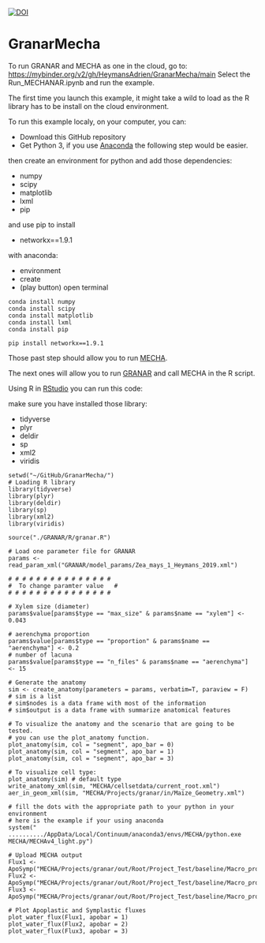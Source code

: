 [![DOI](https://zenodo.org/badge/DOI/10.5281/zenodo.4316762.svg)](https://doi.org/10.5281/zenodo.4316762)
# GranarMecha

To run GRANAR and MECHA as one in the cloud, go to: https://mybinder.org/v2/gh/HeymansAdrien/GranarMecha/main
Select the Run_MECHANAR.ipynb and run the example.

The first time you launch this example, it might take a wild to load as the R library has to be install on the cloud environment.

To run this example localy, on your computer, you can:
- Download this GitHub repository
- Get Python 3, if you use [Anaconda](https://www.anaconda.com/products/individual) the following step would be easier.

then create an environment for python and add those dependencies:
  - numpy
  - scipy
  - matplotlib
  - lxml
  - pip
  
  and use pip to install
  
  - networkx==1.9.1
  
with anaconda:
- environment
- create
- (play button)  open terminal
```
conda install numpy
conda install scipy
conda install matplotlib
conda install lxml
conda install pip

pip install networkx==1.9.1
```

Those past step should allow you to run [MECHA](https://mecharoot.github.io/).

The next ones will allow you to run [GRANAR](https://granar.github.io/) and call MECHA in the R script.

Using R in [RStudio](https://rstudio.com/products/rstudio/) you can run this code:

make sure you have installed those library:
- tidyverse
- plyr
- deldir
- sp
- xml2
- viridis

```{r}
setwd("~/GitHub/GranarMecha/")
# Loading R library
library(tidyverse)
library(plyr)
library(deldir)
library(sp)
library(xml2)
library(viridis)

source("./GRANAR/R/granar.R")

# Load one parameter file for GRANAR
params <- read_param_xml("GRANAR/model_params/Zea_mays_1_Heymans_2019.xml")

# # # # # # # # # # # # # # #
#  To change paramter value   #
# # # # # # # # # # # # # # #

# Xylem size (diameter)
params$value[params$type == "max_size" & params$name == "xylem"] <- 0.043

# aerenchyma proportion
params$value[params$type == "proportion" & params$name == "aerenchyma"] <- 0.2
# number of lacuna
params$value[params$type == "n_files" & params$name == "aerenchyma"] <- 15

# Generate the anatomy
sim <- create_anatomy(parameters = params, verbatim=T, paraview = F)
# sim is a list
# sim$nodes is a data frame with most of the information
# sim$output is a data frame with summarize anatomical features

# To visualize the anatomy and the scenario that are going to be tested.
# you can use the plot_anatomy function.
plot_anatomy(sim, col = "segment", apo_bar = 0)
plot_anatomy(sim, col = "segment", apo_bar = 1)
plot_anatomy(sim, col = "segment", apo_bar = 3)

# To visualize cell type:
plot_anatomy(sim) # default type
write_anatomy_xml(sim, "MECHA/cellsetdata/current_root.xml")
aer_in_geom_xml(sim, "MECHA/Projects/granar/in/Maize_Geometry.xml")

# fill the dots with the appropriate path to your python in your environment
# here is the example if your using anaconda
system(" ........../AppData/Local/Continuum/anaconda3/envs/MECHA/python.exe MECHA/MECHAv4_light.py")

# Upload MECHA output 
Flux1 <- ApoSymp("MECHA/Projects/granar/out/Root/Project_Test/baseline/Macro_prop_1,0.txt")
Flux2 <- ApoSymp("MECHA/Projects/granar/out/Root/Project_Test/baseline/Macro_prop_2,1.txt")
Flux3 <- ApoSymp("MECHA/Projects/granar/out/Root/Project_Test/baseline/Macro_prop_4,2.txt")

# Plot Apoplastic and Symplastic fluxes
plot_water_flux(Flux1, apobar = 1)
plot_water_flux(Flux2, apobar = 2)
plot_water_flux(Flux3, apobar = 3)

```






